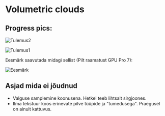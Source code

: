 # Volumetric clouds

## Progress pics:

![Tulemus2](https://raw.githubusercontent.com/jaagupku/volumetric-clouds/master/readmeimages/pic3.png)



![Tulemus1](https://raw.githubusercontent.com/jaagupku/volumetric-clouds/master/readmeimages/pic2.png)



Eesmärk saavutada midagi sellist (Pilt raamatust GPU Pro 7):

![Eesmärk](https://raw.githubusercontent.com/jaagupku/volumetric-clouds/master/readmeimages/pic1.png)


## Asjad mida ei jõudnud

* Valguse samplemine koonusena. Hetkel teeb lihtsalt sirgjoones.
* Ilma tekstuur koos erinevate pilve tüüpide ja "tumedusega". Praegusel on ainult kattuvus.
